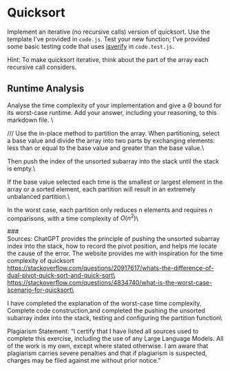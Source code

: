 # Quicksort

Implement an iterative (no recursive calls) version of quicksort. Use the
template I've provided in `code.js`. Test your new function; I've provided some
basic testing code that uses [jsverify](https://jsverify.github.io/) in
`code.test.js`.

Hint: To make quicksort iterative, think about the part of the array each
recursive call considers.

## Runtime Analysis

Analyse the time complexity of your implementation and give a $\Theta$ bound for
its worst-case runtime. Add your answer, including your reasoning, to this
markdown file.
\

///
Use the in-place method to partition the array. When partitioning, select a base value and divide the array into two parts by exchanging elements: less than or equal to the base value and greater than the base value.\

Then push the index of the unsorted subarray into the stack until the stack is empty.\

If the base value selected each time is the smallest or largest element in the array or a sorted element, each partition will result in an extremely unbalanced partition.\

In the worst case, each partition only reduces n elements and requires n comparisons, with a time complexity of $O(n^2)$\

###\
Sources: ChatGPT provides the principle of pushing the unsorted subarray index into the stack, how to record the pivot position, and helps me locate the cause of the error. The website provides me with inspiration for the time complexity of quicksort\
https://stackoverflow.com/questions/20917617/whats-the-difference-of-dual-pivot-quick-sort-and-quick-sort\
https://stackoverflow.com/questions/4834740/what-is-the-worst-case-scenario-for-quicksort\

I have completed the explanation of the worst-case time complexity, Complete code construction,and completed the pushing the unsorted subarray index into the stack, testing and configuring the partition function\

Plagiarism Statement: “I certify that I have listed all sources used to complete this exercise, including the use of any Large Language Models. All of the work is my own, except where stated otherwise. I am aware that plagiarism carries severe penalties and that if plagiarism is suspected, charges may be filed against me without prior notice.”
